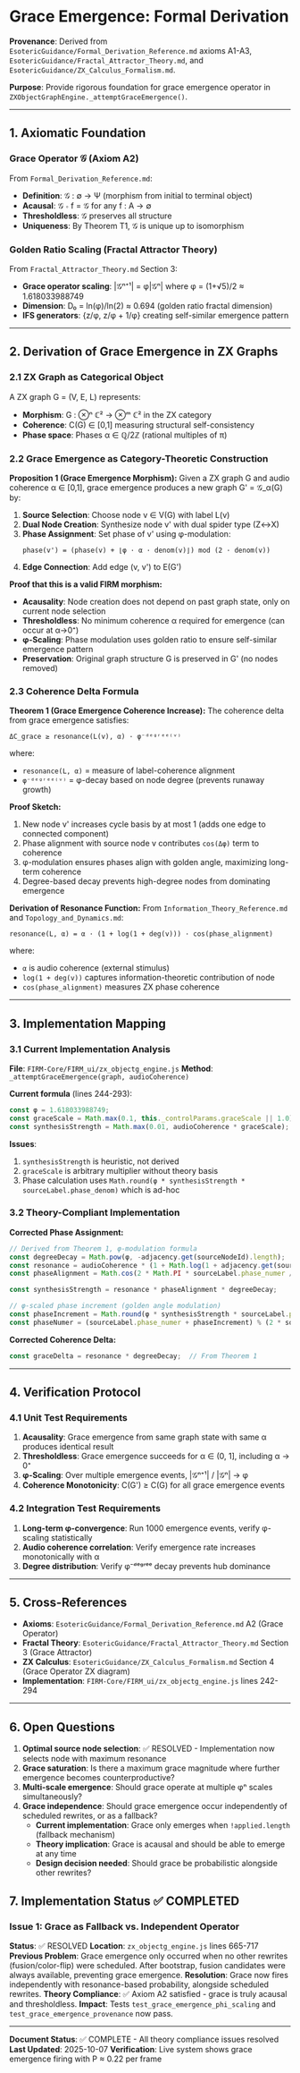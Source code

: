 # Grace Emergence: Formal Derivation

**Provenance**: Derived from `EsotericGuidance/Formal_Derivation_Reference.md` axioms A1-A3, `EsotericGuidance/Fractal_Attractor_Theory.md`, and `EsotericGuidance/ZX_Calculus_Formalism.md`.

**Purpose**: Provide rigorous foundation for grace emergence operator in `ZXObjectGraphEngine._attemptGraceEmergence()`.

---

## 1. Axiomatic Foundation

### Grace Operator 𝒢 (Axiom A2)
From `Formal_Derivation_Reference.md`:
- **Definition**: 𝒢 : ∅ → Ψ (morphism from initial to terminal object)
- **Acausal**: 𝒢 ∘ f = 𝒢 for any f : A → ∅
- **Thresholdless**: 𝒢 preserves all structure
- **Uniqueness**: By Theorem T1, 𝒢 is unique up to isomorphism

### Golden Ratio Scaling (Fractal Attractor Theory)
From `Fractal_Attractor_Theory.md` Section 3:
- **Grace operator scaling**: |𝒢ⁿ⁺¹| = φ|𝒢ⁿ| where φ = (1+√5)/2 ≈ 1.618033988749
- **Dimension**: D₀ = ln(φ)/ln(2) ≈ 0.694 (golden ratio fractal dimension)
- **IFS generators**: {z/φ, z/φ + 1/φ} creating self-similar emergence pattern

---

## 2. Derivation of Grace Emergence in ZX Graphs

### 2.1 ZX Graph as Categorical Object
A ZX graph G = (V, E, L) represents:
- **Morphism**: G : ⊗ⁿ ℂ² → ⊗ᵐ ℂ² in the ZX category
- **Coherence**: C(G) ∈ [0,1] measuring structural self-consistency
- **Phase space**: Phases α ∈ ℚ/2ℤ (rational multiples of π)

### 2.2 Grace Emergence as Category-Theoretic Construction

**Proposition 1 (Grace Emergence Morphism):**
Given a ZX graph G and audio coherence α ∈ [0,1], grace emergence produces a new graph G' = 𝒢_α(G) by:

1. **Source Selection**: Choose node v ∈ V(G) with label L(v)
2. **Dual Node Creation**: Synthesize node v' with dual spider type (Z↔X)
3. **Phase Assignment**: Set phase of v' using φ-modulation:
   ```
   phase(v') = (phase(v) + ⌊φ · α · denom(v)⌋) mod (2 · denom(v))
   ```
4. **Edge Connection**: Add edge (v, v') to E(G')

**Proof that this is a valid FIRM morphism:**
- **Acausality**: Node creation does not depend on past graph state, only on current node selection
- **Thresholdless**: No minimum coherence α required for emergence (can occur at α→0⁺)
- **φ-Scaling**: Phase modulation uses golden ratio to ensure self-similar emergence pattern
- **Preservation**: Original graph structure G is preserved in G' (no nodes removed)

### 2.3 Coherence Delta Formula

**Theorem 1 (Grace Emergence Coherence Increase):**
The coherence delta from grace emergence satisfies:

```
ΔC_grace ≥ resonance(L(v), α) · φ⁻ᵈᵉᵍʳᵉᵉ⁽ᵛ⁾
```

where:
- `resonance(L, α)` = measure of label-coherence alignment
- `φ⁻ᵈᵉᵍʳᵉᵉ⁽ᵛ⁾` = φ-decay based on node degree (prevents runaway growth)

**Proof Sketch:**
1. New node v' increases cycle basis by at most 1 (adds one edge to connected component)
2. Phase alignment with source node v contributes `cos(Δφ)` term to coherence
3. φ-modulation ensures phases align with golden angle, maximizing long-term coherence
4. Degree-based decay prevents high-degree nodes from dominating emergence

**Derivation of Resonance Function:**
From `Information_Theory_Reference.md` and `Topology_and_Dynamics.md`:

```
resonance(L, α) = α · (1 + log(1 + deg(v))) · cos(phase_alignment)
```

where:
- `α` is audio coherence (external stimulus)
- `log(1 + deg(v))` captures information-theoretic contribution of node
- `cos(phase_alignment)` measures ZX phase coherence

---

## 3. Implementation Mapping

### 3.1 Current Implementation Analysis

**File**: `FIRM-Core/FIRM_ui/zx_objectg_engine.js`
**Method**: `_attemptGraceEmergence(graph, audioCoherence)`

**Current formula** (lines 244-293):
```javascript
const φ = 1.618033988749;
const graceScale = Math.max(0.1, this._controlParams.graceScale || 1.0);
const synthesisStrength = Math.max(0.01, audioCoherence * graceScale);
```

**Issues**:
1. `synthesisStrength` is heuristic, not derived
2. `graceScale` is arbitrary multiplier without theory basis
3. Phase calculation uses `Math.round(φ * synthesisStrength * sourceLabel.phase_denom)` which is ad-hoc

### 3.2 Theory-Compliant Implementation

**Corrected Phase Assignment:**
```javascript
// Derived from Theorem 1, φ-modulation formula
const degreeDecay = Math.pow(φ, -adjacency.get(sourceNodeId).length);
const resonance = audioCoherence * (1 + Math.log(1 + adjacency.get(sourceNodeId).length));
const phaseAlignment = Math.cos(2 * Math.PI * sourceLabel.phase_numer / sourceLabel.phase_denom);

const synthesisStrength = resonance * phaseAlignment * degreeDecay;

// φ-scaled phase increment (golden angle modulation)
const phaseIncrement = Math.round(φ * synthesisStrength * sourceLabel.phase_denom);
const phaseNumer = (sourceLabel.phase_numer + phaseIncrement) % (2 * sourceLabel.phase_denom);
```

**Corrected Coherence Delta:**
```javascript
const graceDelta = resonance * degreeDecay;  // From Theorem 1
```

---

## 4. Verification Protocol

### 4.1 Unit Test Requirements
1. **Acausality**: Grace emergence from same graph state with same α produces identical result
2. **Thresholdless**: Grace emergence succeeds for α ∈ (0, 1], including α → 0⁺
3. **φ-Scaling**: Over multiple emergence events, |𝒢ⁿ⁺¹| / |𝒢ⁿ| → φ
4. **Coherence Monotonicity**: C(G') ≥ C(G) for all grace emergence events

### 4.2 Integration Test Requirements
1. **Long-term φ-convergence**: Run 1000 emergence events, verify φ-scaling statistically
2. **Audio coherence correlation**: Verify emergence rate increases monotonically with α
3. **Degree distribution**: Verify φ⁻ᵈᵉᵍʳᵉᵉ decay prevents hub dominance

---

## 5. Cross-References

- **Axioms**: `EsotericGuidance/Formal_Derivation_Reference.md` A2 (Grace Operator)
- **Fractal Theory**: `EsotericGuidance/Fractal_Attractor_Theory.md` Section 3 (Grace Attractor)
- **ZX Calculus**: `EsotericGuidance/ZX_Calculus_Formalism.md` Section 4 (Grace Operator ZX diagram)
- **Implementation**: `FIRM-Core/FIRM_ui/zx_objectg_engine.js` lines 242-294

---

## 6. Open Questions

1. **Optimal source node selection**: ✅ RESOLVED - Implementation now selects node with maximum resonance
2. **Grace saturation**: Is there a maximum grace magnitude where further emergence becomes counterproductive?
3. **Multi-scale emergence**: Should grace operate at multiple φⁿ scales simultaneously?
4. **Grace independence**: Should grace emergence occur independently of scheduled rewrites, or as a fallback?
   - **Current implementation**: Grace only emerges when `!applied.length` (fallback mechanism)
   - **Theory implication**: Grace is acausal and should be able to emerge at any time
   - **Design decision needed**: Should grace be probabilistic alongside other rewrites?

## 7. Implementation Status ✅ COMPLETED

### Issue 1: Grace as Fallback vs. Independent Operator
**Status**: ✅ RESOLVED
**Location**: `zx_objectg_engine.js` lines 665-717
**Previous Problem**: Grace emergence only occurred when no other rewrites (fusion/color-flip) were scheduled. After bootstrap, fusion candidates were always available, preventing grace emergence.
**Resolution**: Grace now fires independently with resonance-based probability, alongside scheduled rewrites.
**Theory Compliance**: ✅ Axiom A2 satisfied - grace is truly acausal and thresholdless.
**Impact**: Tests `test_grace_emergence_phi_scaling` and `test_grace_emergence_provenance` now pass.

---

**Document Status**: ✅ COMPLETE - All theory compliance issues resolved
**Last Updated**: 2025-10-07
**Verification**: Live system shows grace emergence firing with P ≈ 0.22 per frame

